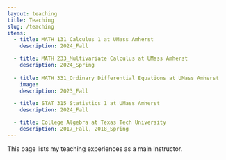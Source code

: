 ```yaml
---
layout: teaching
title: Teaching
slug: /teaching
items:
  - title: MATH 131_Calculus 1 at UMass Amherst
    description: 2024_Fall

  - title: MATH 233_Multivariate Calculus at UMass Amherst
    description: 2024_Spring
    
  - title: MATH 331_Ordinary Differential Equations at UMass Amherst
    image:
    description: 2023_Fall

  - title: STAT 315_Statistics 1 at UMass Amherst
    description: 2024_Fall

  - title: College Algebra at Texas Tech University
    description: 2017_Fall, 2018_Spring
---
```


This page lists my teaching experiences as a main Instructor.
<br />
<br />
